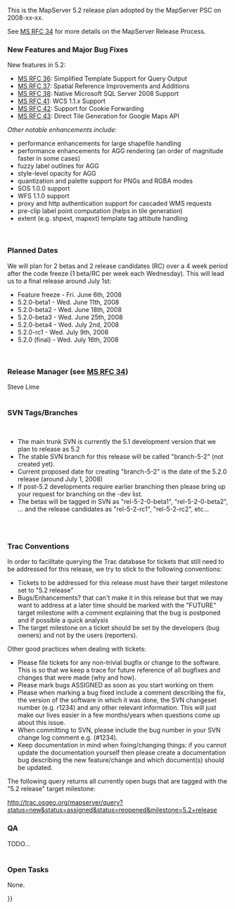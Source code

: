                                                                                                                                                                                                                                                                                                                                                                                                                                                                                                                                                                                                                                                                                                                                                                                                                                                                                                                                                                                                                                                                                                                                                                                                                                                                                                                                                                                                                                                                                                                                                                                                                                                                                                                                                                                                                                                                                                                                                                                                                                                                                                                                                                                                                                                                                                                                                                                                                                                                                                                                                                                                                                                                                                                                                                                                                                                                                                                                                                                                                                                                                                                                                                                                                                                                                                                                                                                                                                                                                                                                                                                                                                                                                                                                                                                                                                                                                                                                                                                                                                                                                                                                                                                                                                                                                                                                                                                                                                                                                                                                                                                                                                                                                                                                                                                                                                                                                                                                                                                                                                                                                                                                                                                                                                                                                                                                                                                                                                                                                                                                                                                                                                                                                                                                                                                  
<p>This is the MapServer 5.2 release plan adopted by the MapServer PSC on 2008-xx-xx.</p><p>See <a title="MS RFC 34: MapServer Release Manager and Release Process" href="../../rfc/ms-rfc-34">MS RFC 34</a> for more details on the MapServer Release Process.<br /></p><h3>New Features and Major Bug Fixes</h3><p>New features in 5.2:</p><ul><li><a href="../../../rfc/ms-rfc-36">MS RFC 36</a>: Simplified Template Support for Query Output</li><li><a href="../../../rfc/ms-rfc-37">MS RFC 37</a>: Spatial Reference Improvements and Additions</li><li><a href="../../../rfc/ms-rfc-38">MS RFC 38</a>: Native Microsoft SQL Server 2008 Support</li><li><a href="../../../rfc/ms-rfc-41">MS RFC 41</a>: WCS 1.1.x Support</li><li><a href="../../../rfc/ms-rfc-42">MS RFC 42</a>: Support for Cookie Forwarding</li><li><a href="../../../rfc/ms-rfc-43">MS RFC 43</a>: Direct Tile Generation for Google Maps API<br /></li></ul><p></p><div class="section"><em>Other notable enhancements include:</em></div><ul><li><div class="section">performance enhancements for large shapefile handling</div></li><li><div class="section">performance enhancements for AGG rendering (an order of magnitude faster in some cases)</div></li><li><div class="section">fuzzy label outlines for AGG</div></li><li><div class="section">style-level opacity for AGG</div></li><li><div class="section">quantization and palette support for PNGs and RGBA modes</div></li><li><div class="section">SOS 1.0.0 support</div></li><li><div class="section">WFS 1.1.0 support</div></li><li><div class="section">proxy and http authentication support for cascaded WMS requests</div></li><li><div class="section">pre-clip label point computation (helps in tile generation)</div></li><li><div class="section">extent (e.g. shpext, mapext) template tag attibute handling</div></li></ul><br /><h3>Planned Dates</h3><p class="section">We will plan for 2 betas and 2 release candidates (RC) over a 4 week period after the code freeze (1 beta/RC per week each Wednesday). This will lead us to a final release around July 1st:</p><div class="section"><ul class="simple"><li>Feature freeze - Fri. June 6th, 2008</li><li>5.2.0-beta1 - Wed. June 11th, 2008</li><li>5.2.0-beta2 - Wed. June 18th, 2008</li><li>5.2.0-beta3 - Wed. June 25th, 2008</li><li>5.2.0-beta4 - Wed. July 2nd, 2008</li><li>5.2.0-rc1 - Wed. July 9th, 2008</li><li>5.2.0 (final) - Wed. July 16th, 2008</li></ul><br /><h3>Release Manager (see <a title="MS RFC 34: MapServer Release Manager and Release Process" href="../../rfc/ms-rfc-34">MS RFC 34</a>)<br /></h3></div><div class="section">Steve Lime<br /><br /></div><p></p><h3 class="section">SVN Tags/Branches</h3><br /><div class="section"><ul class="simple"><li>The main trunk SVN is currently the 5.1 development version that we plan to release as 5.2</li><li>The stable SVN branch for this release will be called "branch-5-2" (not created yet).</li><li>Current proposed date for creating "branch-5-2" is the date of the 5.2.0 release (around July 1, 2008)</li><li>If post-5.2 developments require earlier branching then please bring up your request for branching on the -dev list.</li><li>The betas will be tagged in SVN as "rel-5-2-0-beta1", "rel-5-2-0-beta2", ... and the release candidates as "rel-5-2-rc1", "rel-5-2-rc2", etc...</li></ul></div><p></p><div id="bugzilla-conventions" class="section"><h3><br /></h3><h3>Trac Conventions<br /></h3><p>In order to facilitate querying the Trac database for tickets that still need to be addressed for this release, we try to stick to the following conventions:</p><ul class="simple"><li>Tickets to be addressed for this release must have their target milestone set to "5.2 release"</li><li>Bugs/Enhancements? that can't make it in this release but that we may want to address at a later time should be marked with the "FUTURE" target milestone with a comment explaining that the bug is postponed and if possible a quick analysis</li><li>The target milestone on a ticket should be set by the developers (bug owners) and not by the users (reporters).</li></ul><p>Other good practices when dealing with tickets:</p><ul class="simple"><li>Please file tickets for any non-trivial bugfix or change to the software. This is so that we keep a trace for future reference of all bugfixes and changes that were made (why and how).</li><li>Please mark bugs ASSIGNED as soon as you start working on them</li><li>Please when marking a bug fixed include a comment describing the fix, the version of the software in which it was done, the SVN changeset number (e.g. r1234) and any other relevant information. This will just make our lives easier in a few months/years when questions come up about this issue.</li><li>When committing to SVN, please include the bug number in your SVN change log comment e.g. (#1234).</li><li>Keep documentation in mind when fixing/changing things: if you cannot update the documentation yourself then please create a documentation bug describing the new feature/change and which document(s) should be updated.</li></ul><p>The following query returns all currently open bugs that are tagged with the "5.2 release" target milestone:</p><p><a href="http://trac.osgeo.org/mapserver/query?status=new&amp;status=assigned&amp;status=reopened&amp;milestone=5.2+release">http://trac.osgeo.org/mapserver/query?status=new&amp;status=assigned&amp;status=reopened&amp;milestone=5.2+release</a></p><p></p></div><h3 class="section">QA</h3>TODO...<br /><br /><p class="section"></p><div id="open-tasks" class="section"><h3>Open Tasks</h3><p>None.</p></div>
}}

